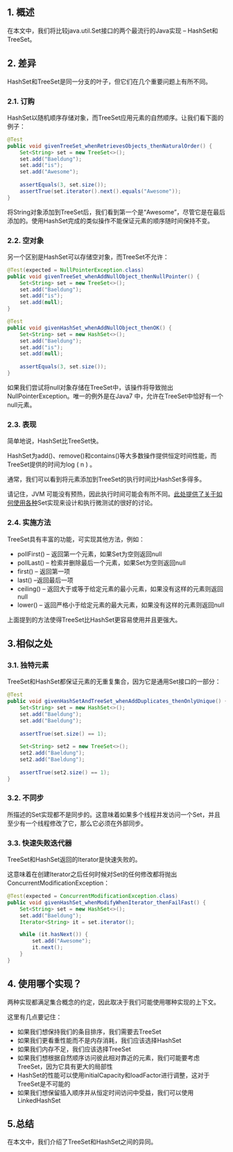## 1. 概述

在本文中，我们将比较java.util.Set接口的两个最流行的Java实现 – HashSet和TreeSet。

## 2. 差异

HashSet和TreeSet是同一分支的叶子，但它们在几个重要问题上有所不同。

### 2.1. 订购

HashSet以随机顺序存储对象，而TreeSet应用元素的自然顺序。让我们看下面的例子：

```java
@Test
public void givenTreeSet_whenRetrievesObjects_thenNaturalOrder() {
    Set<String> set = new TreeSet<>();
    set.add("Baeldung");
    set.add("is");
    set.add("Awesome");
 
    assertEquals(3, set.size());
    assertTrue(set.iterator().next().equals("Awesome"));
}
```

将String对象添加到TreeSet后，我们看到第一个是“Awesome”，尽管它是在最后添加的。使用HashSet完成的类似操作不能保证元素的顺序随时间保持不变。

### 2.2. 空对象

另一个区别是HashSet可以存储空对象，而TreeSet不允许：

```java
@Test(expected = NullPointerException.class)
public void givenTreeSet_whenAddNullObject_thenNullPointer() {
    Set<String> set = new TreeSet<>();
    set.add("Baeldung");
    set.add("is");
    set.add(null);
}

@Test
public void givenHashSet_whenAddNullObject_thenOK() {
    Set<String> set = new HashSet<>();
    set.add("Baeldung");
    set.add("is");
    set.add(null);
 
    assertEquals(3, set.size());
}
```

如果我们尝试将null对象存储在TreeSet中，该操作将导致抛出NullPointerException。唯一的例外是在Java7 中，允许在TreeSet中恰好有一个null元素。

### 2.3. 表现

简单地说，HashSet比TreeSet快。

HashSet为add()、remove()和contains()等大多数操作提供恒定时间性能，而TreeSet提供的时间为log ( n ) 。

通常，我们可以看到将元素添加到TreeSet的执行时间比HashSet多得多。

请记住，JVM 可能没有预热，因此执行时间可能会有所不同。[此处提供了关于如何使用各种](https://stackoverflow.com/questions/23168490/hashset-and-treeset-performance-test)Set实现来设计和执行微测试的很好的讨论。

### 2.4. 实施方法

TreeSet具有丰富的功能，可实现其他方法，例如：

-   pollFirst() – 返回第一个元素，如果Set为空则返回null
-   pollLast() – 检索并删除最后一个元素，如果Set为空则返回null
-   first() – 返回第一项
-   last() –返回最后一项
-   ceiling() – 返回大于或等于给定元素的最小元素，如果没有这样的元素则返回null
-   lower() – 返回严格小于给定元素的最大元素，如果没有这样的元素则返回null

上面提到的方法使得TreeSet比HashSet更容易使用并且更强大。

## 3.相似之处

### 3.1. 独特元素

TreeSet和HashSet都保证元素的无重复集合，因为它是通用Set接口的一部分：

```java
@Test
public void givenHashSetAndTreeSet_whenAddDuplicates_thenOnlyUnique() {
    Set<String> set = new HashSet<>();
    set.add("Baeldung");
    set.add("Baeldung");
 
    assertTrue(set.size() == 1);
        
    Set<String> set2 = new TreeSet<>();
    set2.add("Baeldung");
    set2.add("Baeldung");
 
    assertTrue(set2.size() == 1);
}
```

### 3.2. 不同步

所描述的Set实现都不是同步的。这意味着如果多个线程并发访问一个Set，并且至少有一个线程修改了它，那么它必须在外部同步。

### 3.3. 快速失败迭代器

TreeSet和HashSet返回的Iterator是快速失败的。

这意味着在创建Iterator之后任何时候对Set的任何修改都将抛出ConcurrentModificationException：

```java
@Test(expected = ConcurrentModificationException.class)
public void givenHashSet_whenModifyWhenIterator_thenFailFast() {
    Set<String> set = new HashSet<>();
    set.add("Baeldung");
    Iterator<String> it = set.iterator();

    while (it.hasNext()) {
        set.add("Awesome");
        it.next();
    }
}
```

## 4. 使用哪个实现？

两种实现都满足集合概念的约定，因此取决于我们可能使用哪种实现的上下文。

这里有几点要记住：

-   如果我们想保持我们的条目排序，我们需要去TreeSet
-   如果我们更看重性能而不是内存消耗，我们应该选择HashSet
-   如果我们内存不足，我们应该选择TreeSet
-   如果我们想根据自然顺序访问彼此相对靠近的元素，我们可能要考虑TreeSet，因为它具有更大的局部性
-   HashSet的性能可以使用initialCapacity和loadFactor进行调整，这对于TreeSet是不可能的
-   如果我们想保留插入顺序并从恒定时间访问中受益，我们可以使用LinkedHashSet

## 5.总结

在本文中，我们介绍了TreeSet和HashSet之间的异同。